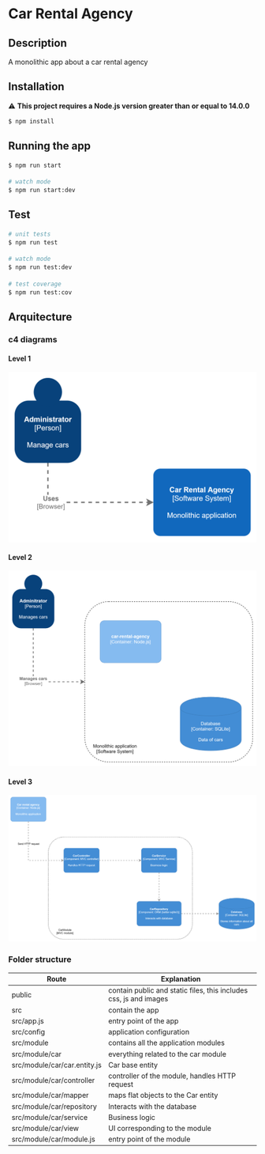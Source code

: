 # Car Rental Agency

## Description
A monolithic app about a car rental agency

## Installation

:warning: **This project requires a Node.js version greater than or equal to 14.0.0**

```bash
$ npm install
```

## Running the app

```bash
$ npm run start

# watch mode
$ npm run start:dev
```

## Test

```bash
# unit tests
$ npm run test

# watch mode
$ npm run test:dev

# test coverage
$ npm run test:cov
```

## Arquitecture

### c4 diagrams

#### Level 1
<img src="./docs/car-rental-agency-c4-L1.png" alt="c4-diagram"/>

#### Level 2
<img src="./docs/car-rental-agency-c4-L2.png" alt="c4-diagram"/>

#### Level 3
<img src="./docs/car-rental-agency-c4-L3.png" alt="c4-diagram"/>

### Folder structure

| Route                            | Explanation                                                                                   |
| -------------------------------- | ----------------------------------------------------------------------------------------------|
| public                           | contain public and static files, this includes css, js and images                             |
| src                              | contain the app                                                                               |
| src/app.js                       | entry point of the app                                                                        |
| src/config                       | application configuration                                                                     | 
| src/module                       | contains all the application modules                                                          |
| src/module/car                   | everything related to the car module                                                          |
| src/module/car/car.entity.js     | Car base entity                                                                               |
| src/module/car/controller        | controller of the module, handles HTTP request                                                |
| src/module/car/mapper            | maps flat objects to the Car entity                                                           |
| src/module/car/repository        | Interacts with the database                                                                   |
| src/module/car/service           | Business logic                                                                                |
| src/module/car/view              | UI corresponding to the module                                                                |
| src/module/car/module.js         | entry point of the module                                                                     |
